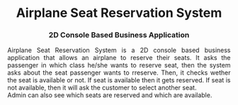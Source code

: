 <!---------------------------------------------------------!>
<h1 align="center">
    Airplane Seat Reservation System
</h1>
<h3 align="center">
  2D Console Based Business Application
</h3>

<p align="justify">
 Airplane Seat Reservation System is a 2D console based business application that allows an airplane to reserve their seats. It asks the passenger in which class he/she wants to reserve seat, then the system asks about the seat passenger wants to rreserve. Then, it checks wether the seat is available or not. If seat is available then it gets reserved. If seat is not available, then it will ask the customer to select another seat.
<br>
Admin can also see which seats are reserved and which are available. 
</p>
<br>
<!-- ................................................................................................................................. -->

